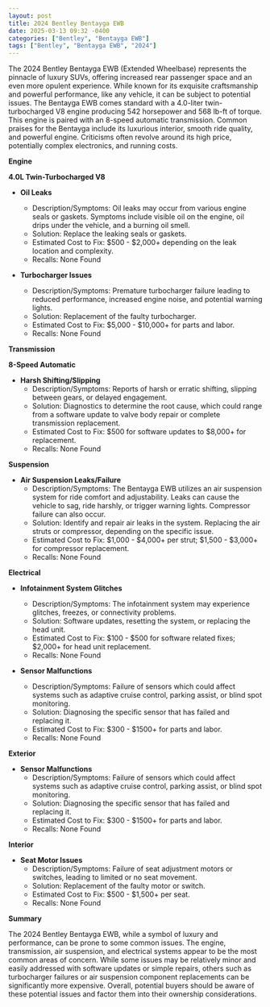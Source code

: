 ```yaml
---
layout: post
title: 2024 Bentley Bentayga EWB
date: 2025-03-13 09:32 -0400
categories: ["Bentley", "Bentayga EWB"]
tags: ["Bentley", "Bentayga EWB", "2024"]
---
```

The 2024 Bentley Bentayga EWB (Extended Wheelbase) represents the pinnacle of luxury SUVs, offering increased rear passenger space and an even more opulent experience. While known for its exquisite craftsmanship and powerful performance, like any vehicle, it can be subject to potential issues. The Bentayga EWB comes standard with a 4.0-liter twin-turbocharged V8 engine producing 542 horsepower and 568 lb-ft of torque. This engine is paired with an 8-speed automatic transmission. Common praises for the Bentayga include its luxurious interior, smooth ride quality, and powerful engine. Criticisms often revolve around its high price, potentially complex electronics, and running costs.

**Engine**

**4.0L Twin-Turbocharged V8**

*   **Oil Leaks**
    *   Description/Symptoms: Oil leaks may occur from various engine seals or gaskets. Symptoms include visible oil on the engine, oil drips under the vehicle, and a burning oil smell.
    *   Solution: Replace the leaking seals or gaskets.
    *   Estimated Cost to Fix: $500 - $2,000+ depending on the leak location and complexity.
    *   Recalls: None Found

*   **Turbocharger Issues**
    *   Description/Symptoms: Premature turbocharger failure leading to reduced performance, increased engine noise, and potential warning lights.
    *   Solution: Replacement of the faulty turbocharger.
    *   Estimated Cost to Fix: $5,000 - $10,000+ for parts and labor.
    *   Recalls: None Found

**Transmission**

**8-Speed Automatic**

*   **Harsh Shifting/Slipping**
    *   Description/Symptoms: Reports of harsh or erratic shifting, slipping between gears, or delayed engagement.
    *   Solution: Diagnostics to determine the root cause, which could range from a software update to valve body repair or complete transmission replacement.
    *   Estimated Cost to Fix: $500 for software updates to $8,000+ for replacement.
    *   Recalls: None Found

**Suspension**

*   **Air Suspension Leaks/Failure**
    *   Description/Symptoms: The Bentayga EWB utilizes an air suspension system for ride comfort and adjustability. Leaks can cause the vehicle to sag, ride harshly, or trigger warning lights. Compressor failure can also occur.
    *   Solution: Identify and repair air leaks in the system. Replacing the air struts or compressor, depending on the specific issue.
    *   Estimated Cost to Fix: $1,000 - $4,000+ per strut; $1,500 - $3,000+ for compressor replacement.
    *   Recalls: None Found

**Electrical**

*   **Infotainment System Glitches**
    *   Description/Symptoms: The infotainment system may experience glitches, freezes, or connectivity problems.
    *   Solution: Software updates, resetting the system, or replacing the head unit.
    *   Estimated Cost to Fix: $100 - $500 for software related fixes; $2,000+ for head unit replacement.
    *   Recalls: None Found

*   **Sensor Malfunctions**
    * Description/Symptoms: Failure of sensors which could affect systems such as adaptive cruise control, parking assist, or blind spot monitoring.
    * Solution: Diagnosing the specific sensor that has failed and replacing it.
    * Estimated Cost to Fix: $300 - $1500+ for parts and labor.
    * Recalls: None Found

**Exterior**

*   **Sensor Malfunctions**
    * Description/Symptoms: Failure of sensors which could affect systems such as adaptive cruise control, parking assist, or blind spot monitoring.
    * Solution: Diagnosing the specific sensor that has failed and replacing it.
    * Estimated Cost to Fix: $300 - $1500+ for parts and labor.
    * Recalls: None Found

**Interior**

*   **Seat Motor Issues**
    *   Description/Symptoms: Failure of seat adjustment motors or switches, leading to limited or no seat movement.
    *   Solution: Replacement of the faulty motor or switch.
    *   Estimated Cost to Fix: $500 - $1,500+ per seat.
    *   Recalls: None Found

**Summary**

The 2024 Bentley Bentayga EWB, while a symbol of luxury and performance, can be prone to some common issues. The engine, transmission, air suspension, and electrical systems appear to be the most common areas of concern. While some issues may be relatively minor and easily addressed with software updates or simple repairs, others such as turbocharger failures or air suspension component replacements can be significantly more expensive. Overall, potential buyers should be aware of these potential issues and factor them into their ownership considerations.

